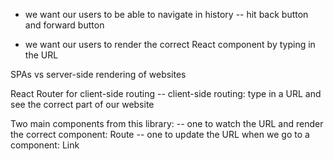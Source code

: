 - we want our users to be able to navigate in history
-- hit back button and forward button

- we want our users to render the correct React component by typing in the URL

SPAs vs server-side rendering of websites

React Router for client-side routing
-- client-side routing: type in a URL and see the correct part of our website

Two main components from this library:
-- one to watch the URL and render the correct component: Route
-- one to update the URL when we go to a component: Link